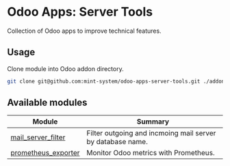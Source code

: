 # Odoo Apps: Server Tools

Collection of Odoo apps to improve technical features.

## Usage

Clone module into Odoo addon directory.

```bash
git clone git@github.com:mint-system/odoo-apps-server-tools.git ./addons/server_tools
```

## Available modules

| Module | Summary |
| --- | --- |
| [mail_server_filter](mail_server_filter) |         Filter outgoing and incmoing mail server by database name. |
| [prometheus_exporter](prometheus_exporter) |         Monitor Odoo metrics with Prometheus. |
